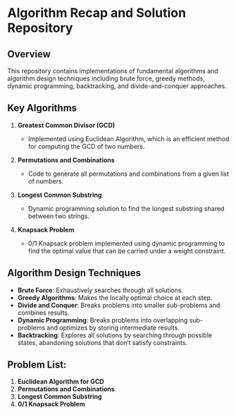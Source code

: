 # Algorithm Recap and Solution Repository

## Overview
This repository contains implementations of fundamental algorithms and algorithm design techniques including brute force, greedy methods, dynamic programming, backtracking, and divide-and-conquer approaches.

## Key Algorithms

1. **Greatest Common Divisor (GCD)**
   - Implemented using Euclidean Algorithm, which is an efficient method for computing the GCD of two numbers.
   
2. **Permutations and Combinations**
   - Code to generate all permutations and combinations from a given list of numbers.

3. **Longest Common Substring**
   - Dynamic programming solution to find the longest substring shared between two strings.

4. **Knapsack Problem**
   - 0/1 Knapsack problem implemented using dynamic programming to find the optimal value that can be carried under a weight constraint.

## Algorithm Design Techniques
- **Brute Force**: Exhaustively searches through all solutions.
- **Greedy Algorithms**: Makes the locally optimal choice at each step.
- **Divide and Conquer**: Breaks problems into smaller sub-problems and combines results.
- **Dynamic Programming**: Breaks problems into overlapping sub-problems and optimizes by storing intermediate results.
- **Backtracking**: Explores all solutions by searching through possible states, abandoning solutions that don’t satisfy constraints.

## Problem List:
1. **Euclidean Algorithm for GCD**
2. **Permutations and Combinations**
3. **Longest Common Substring**
4. **0/1 Knapsack Problem**

